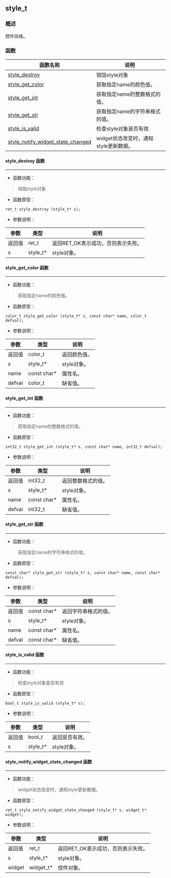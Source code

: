 ## style\_t
### 概述
 控件风格。

### 函数
<p id="style_t_methods">

| 函数名称 | 说明 | 
| -------- | ------------ | 
| <a href="#style_t_style_destroy">style\_destroy</a> | 销毁style对象 |
| <a href="#style_t_style_get_color">style\_get\_color</a> | 获取指定name的颜色值。 |
| <a href="#style_t_style_get_int">style\_get\_int</a> | 获取指定name的整数格式的值。 |
| <a href="#style_t_style_get_str">style\_get\_str</a> | 获取指定name的字符串格式的值。 |
| <a href="#style_t_style_is_valid">style\_is\_valid</a> | 检查style对象是否有效 |
| <a href="#style_t_style_notify_widget_state_changed">style\_notify\_widget\_state\_changed</a> | widget状态改变时，通知style更新数据。 |
#### style\_destroy 函数
-----------------------

* 函数功能：

> <p id="style_t_style_destroy"> 销毁style对象




* 函数原型：

```
ret_t style_destroy (style_t* s);
```

* 参数说明：

| 参数 | 类型 | 说明 |
| -------- | ----- | --------- |
| 返回值 | ret\_t | 返回RET\_OK表示成功，否则表示失败。 |
| s | style\_t* | style对象。 |
#### style\_get\_color 函数
-----------------------

* 函数功能：

> <p id="style_t_style_get_color"> 获取指定name的颜色值。




* 函数原型：

```
color_t style_get_color (style_t* s, const char* name, color_t defval);
```

* 参数说明：

| 参数 | 类型 | 说明 |
| -------- | ----- | --------- |
| 返回值 | color\_t | 返回颜色值。 |
| s | style\_t* | style对象。 |
| name | const char* | 属性名。 |
| defval | color\_t | 缺省值。 |
#### style\_get\_int 函数
-----------------------

* 函数功能：

> <p id="style_t_style_get_int"> 获取指定name的整数格式的值。




* 函数原型：

```
int32_t style_get_int (style_t* s, const char* name, int32_t defval);
```

* 参数说明：

| 参数 | 类型 | 说明 |
| -------- | ----- | --------- |
| 返回值 | int32\_t | 返回整数格式的值。 |
| s | style\_t* | style对象。 |
| name | const char* | 属性名。 |
| defval | int32\_t | 缺省值。 |
#### style\_get\_str 函数
-----------------------

* 函数功能：

> <p id="style_t_style_get_str"> 获取指定name的字符串格式的值。




* 函数原型：

```
const char* style_get_str (style_t* s, const char* name, const char* defval);
```

* 参数说明：

| 参数 | 类型 | 说明 |
| -------- | ----- | --------- |
| 返回值 | const char* | 返回字符串格式的值。 |
| s | style\_t* | style对象。 |
| name | const char* | 属性名。 |
| defval | const char* | 缺省值。 |
#### style\_is\_valid 函数
-----------------------

* 函数功能：

> <p id="style_t_style_is_valid"> 检查style对象是否有效




* 函数原型：

```
bool_t style_is_valid (style_t* s);
```

* 参数说明：

| 参数 | 类型 | 说明 |
| -------- | ----- | --------- |
| 返回值 | bool\_t | 返回是否有效。 |
| s | style\_t* | style对象。 |
#### style\_notify\_widget\_state\_changed 函数
-----------------------

* 函数功能：

> <p id="style_t_style_notify_widget_state_changed"> widget状态改变时，通知style更新数据。




* 函数原型：

```
ret_t style_notify_widget_state_changed (style_t* s, widget_t* widget);
```

* 参数说明：

| 参数 | 类型 | 说明 |
| -------- | ----- | --------- |
| 返回值 | ret\_t | 返回RET\_OK表示成功，否则表示失败。 |
| s | style\_t* | style对象。 |
| widget | widget\_t* | 控件对象。 |
